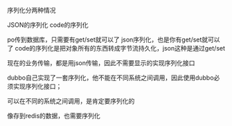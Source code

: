 序列化分两种情况

JSON的序列化
code的序列化

po传到数据库，只需要有get/set就可以了
json序列化，也是你有get/set就可以了
code的序列化是把对象所有的东西转成字节流持久化，json这种是通过get/set

现在的业务传输，都是用json传输，因此不需要显示的实现序列化接口

dubbo自己实现了一套序列化，他不能在不同系统之间调用，因此使用dubbo必须实现序列化接口；

可以在不同的系统之间调用，是肯定要序列化的

像存到redis的数据，也需要序列化